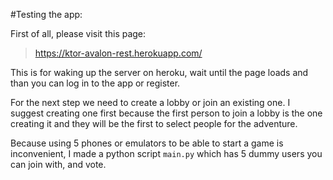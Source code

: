#Testing the app:

First of all, please visit this page:

> https://ktor-avalon-rest.herokuapp.com/

This is for waking up the server on heroku, wait until the page loads and than you can log in to the app or register.

For the next step we need to create a lobby or join an existing one. I suggest creating one first because the first person to join a lobby is the one creating it and they will be the first to select people for the adventure.

Because using 5 phones or emulators to be able to start a game is inconvenient, I made a python script `main.py` which has 5 dummy users you can join with, and vote.
